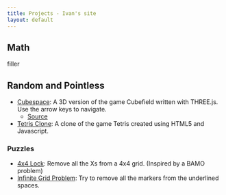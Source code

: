 ```yaml
---
title: Projects - Ivan's site
layout: default
---
```


<h2>Math</h2>

filler
    
<h2>Random and Pointless</h2>

* <a href="https://ilh37.github.io/cubespace/cubespace.html" target="_blank">Cubespace</a>: A 3D version of the game Cubefield written with THREE.js. Use the arrow keys to navigate.
    * [Source](https://github.com/ilh37/cubespace/blob/master/cubespace.js)
* <a href="random/not-tetris.html">Tetris Clone</a>: A clone of the game Tetris created using HTML5 and Javascript.
    
<h3>Puzzles</h3>

* [4x4 Lock](random/4x4lock.html): Remove all the Xs from a 4x4 grid. (Inspired by a BAMO problem)
* [Infinite Grid Problem](random/gridproblem.html): Try to remove all the markers from the underlined spaces.
